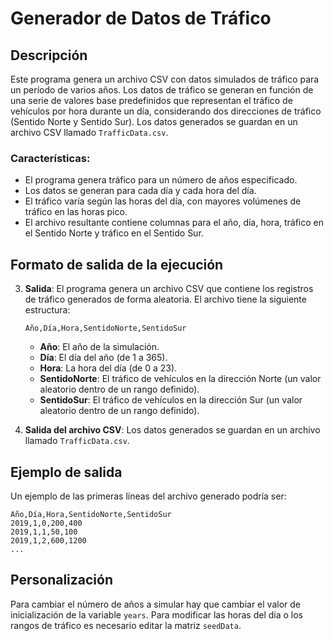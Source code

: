 
# Generador de Datos de Tráfico

## Descripción

Este programa genera un archivo CSV con datos simulados de tráfico para un período de varios años. Los datos de tráfico se generan en función de una serie de valores base predefinidos que representan el tráfico de vehículos por hora durante un día, considerando dos direcciones de tráfico (Sentido Norte y Sentido Sur). Los datos generados se guardan en un archivo CSV llamado `TrafficData.csv`.

### Características:
- El programa genera tráfico para un número de años especificado.
- Los datos se generan para cada día y cada hora del día.
- El tráfico varía según las horas del día, con mayores volúmenes de tráfico en las horas pico.
- El archivo resultante contiene columnas para el año, día, hora, tráfico en el Sentido Norte y tráfico en el Sentido Sur.

## Formato de salida de la ejecución

3. **Salida**: El programa genera un archivo CSV que contiene los registros de tráfico generados de forma aleatoria. El archivo tiene la siguiente estructura:

    ```
    Año,Día,Hora,SentidoNorte,SentidoSur
    ```

    - **Año**: El año de la simulación.
    - **Día**: El día del año (de 1 a 365).
    - **Hora**: La hora del día (de 0 a 23).
    - **SentidoNorte**: El tráfico de vehículos en la dirección Norte (un valor aleatorio dentro de un rango definido).
    - **SentidoSur**: El tráfico de vehículos en la dirección Sur (un valor aleatorio dentro de un rango definido).

4. **Salida del archivo CSV**: Los datos generados se guardan en un archivo llamado `TrafficData.csv`.

## Ejemplo de salida

Un ejemplo de las primeras líneas del archivo generado podría ser:

```
Año,Día,Hora,SentidoNorte,SentidoSur
2019,1,0,200,400
2019,1,1,50,100
2019,1,2,600,1200
...
```

## Personalización

Para cambiar el número de años a simular hay que cambiar el valor de inicialización de la variable `years`. 
Para modificar las horas del día o los rangos de tráfico es necesario editar la matriz `seedData`.

